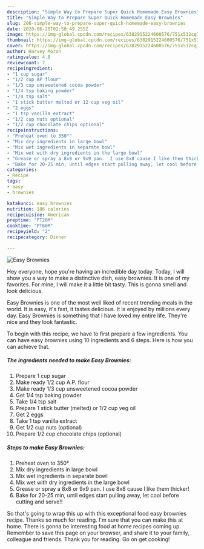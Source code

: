 ```yaml
---
description: "Simple Way to Prepare Super Quick Homemade Easy Brownies"
title: "Simple Way to Prepare Super Quick Homemade Easy Brownies"
slug: 206-simple-way-to-prepare-super-quick-homemade-easy-brownies
date: 2020-06-26T02:50:49.255Z
image: https://img-global.cpcdn.com/recipes/6382915224600576/751x532cq70/easy-brownies-recipe-main-photo.jpg
thumbnail: https://img-global.cpcdn.com/recipes/6382915224600576/751x532cq70/easy-brownies-recipe-main-photo.jpg
cover: https://img-global.cpcdn.com/recipes/6382915224600576/751x532cq70/easy-brownies-recipe-main-photo.jpg
author: Harvey Moran
ratingvalue: 4.8
reviewcount: 7
recipeingredient:
- "1 cup sugar"
- "1/2 cup AP flour"
- "1/3 cup unsweetened cocoa powder"
- "1/4 tsp baking powder"
- "1/4 tsp salt"
- "1 stick butter melted or 12 cup veg oil"
- "2 eggs"
- "1 tsp vanilla extract"
- "1/2 cup nuts optional"
- "1/2 cup chocolate chips optional"
recipeinstructions:
- "Preheat oven to 350°"
- "Mix dry ingredients in large bowl"
- "Mix wet ingredients in separate bowl"
- "Mix wet with dry ingredients in the large bowl"
- "Grease or spray a 8x8 or 9x9 pan.  I use 8x8 cause I like them thicker!"
- "Bake for 20-25 min, until edges start pulling away, let cool before cutting and serve!!"
categories:
- Recipe
tags:
- easy
- brownies

katakunci: easy brownies 
nutrition: 186 calories
recipecuisine: American
preptime: "PT20M"
cooktime: "PT60M"
recipeyield: "2"
recipecategory: Dinner

---
```



![Easy Brownies](https://img-global.cpcdn.com/recipes/6382915224600576/751x532cq70/easy-brownies-recipe-main-photo.jpg)

Hey everyone, hope you're having an incredible day today. Today, I will show you a way to make a distinctive dish, easy brownies. It is one of my favorites. For mine, I will make it a little bit tasty. This is gonna smell and look delicious.



Easy Brownies is one of the most well liked of recent trending meals in the world. It is easy, it's fast, it tastes delicious. It is enjoyed by millions every day. Easy Brownies is something that I have loved my entire life. They're nice and they look fantastic.


To begin with this recipe, we have to first prepare a few ingredients. You can have easy brownies using 10 ingredients and 6 steps. Here is how you can achieve that.

<!--inarticleads1-->

##### The ingredients needed to make Easy Brownies:

1. Prepare 1 cup sugar
1. Make ready 1/2 cup A.P. flour
1. Make ready 1/3 cup unsweetened cocoa powder
1. Get 1/4 tsp baking powder
1. Take 1/4 tsp salt
1. Prepare 1 stick butter (melted) or 1/2 cup veg oil
1. Get 2 eggs
1. Take 1 tsp vanilla extract
1. Get 1/2 cup nuts (optional)
1. Prepare 1/2 cup chocolate chips (optional)




<!--inarticleads2-->

##### Steps to make Easy Brownies:

1. Preheat oven to 350°
1. Mix dry ingredients in large bowl
1. Mix wet ingredients in separate bowl
1. Mix wet with dry ingredients in the large bowl
1. Grease or spray a 8x8 or 9x9 pan.  I use 8x8 cause I like them thicker!
1. Bake for 20-25 min, until edges start pulling away, let cool before cutting and serve!!




So that's going to wrap this up with this exceptional food easy brownies recipe. Thanks so much for reading. I'm sure that you can make this at home. There is gonna be interesting food at home recipes coming up. Remember to save this page on your browser, and share it to your family, colleague and friends. Thank you for reading. Go on get cooking!
